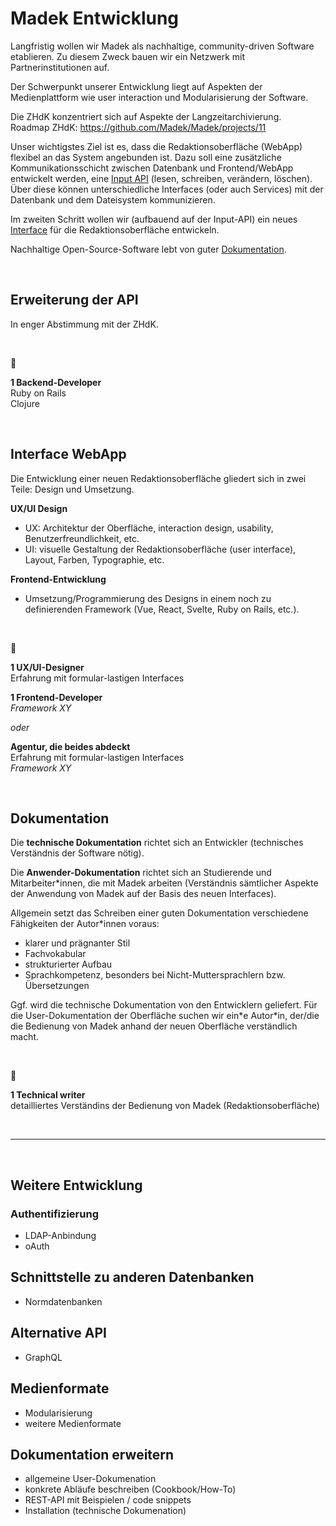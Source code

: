 # Madek Entwicklung

Langfristig wollen wir Madek als nachhaltige, community-driven Software etablieren. Zu diesem Zweck bauen wir ein Netzwerk mit Partnerinstitutionen auf.  

Der Schwerpunkt unserer Entwicklung liegt auf Aspekten der Medienplattform wie user interaction und Modularisierung der Software.  

Die ZHdK konzentriert sich auf Aspekte der Langzeitarchivierung.  
Roadmap ZHdK: https://github.com/Madek/Madek/projects/11

Unser wichtigstes Ziel ist es, dass die Redaktionsoberfläche (WebApp) flexibel an das System angebunden ist. Dazu soll eine zusätzliche Kommunikationsschicht zwischen Datenbank und Frontend/WebApp entwickelt werden, eine [Input API](#Erweiterung-der-API) (lesen, schreiben, verändern, löschen). Über diese können unterschiedliche Interfaces (oder auch Services) mit der Datenbank und dem Dateisystem kommunizieren.  

Im zweiten Schritt wollen wir (aufbauend auf der Input-API) ein neues [Interface](#Interface-WebApp) für die Redaktionsoberfläche entwickeln.  

Nachhaltige Open-Source-Software lebt von guter [Dokumentation](#Dokumentation).  

&nbsp; 

## Erweiterung der API

In enger Abstimmung mit der ZHdK. 

&nbsp;

:eyes:

**1 Backend-Developer**  
Ruby on Rails  
Clojure  

&nbsp; 

## Interface WebApp

Die Entwicklung einer neuen Redaktionsoberfläche gliedert sich in zwei Teile: Design und Umsetzung.

**UX/UI Design**
- UX: Architektur der Oberfläche, interaction design, usability, Benutzerfreundlichkeit, etc.
- UI: visuelle Gestaltung der Redaktionsoberfläche (user interface), Layout, Farben, Typographie, etc.

**Frontend-Entwicklung**
   - Umsetzung/Programmierung des Designs in einem noch zu definierenden Framework (Vue, React, Svelte, Ruby on Rails, etc.).

&nbsp;

:eyes:

**1 UX/UI-Designer**  
Erfahrung mit formular-lastigen Interfaces

**1 Frontend-Developer**  
*Framework XY*

*oder*  

**Agentur, die beides abdeckt**  
Erfahrung mit formular-lastigen Interfaces  
*Framework XY*

&nbsp; 

## Dokumentation

Die **technische Dokumentation** richtet sich an Entwickler (technisches Verständnis der Software nötig). 

Die **Anwender-Dokumentation** richtet sich an Studierende und Mitarbeiter\*innen, die mit Madek arbeiten (Verständnis sämtlicher Aspekte der Anwendung von Madek auf der Basis des neuen Interfaces). 

Allgemein setzt das Schreiben einer guten Dokumentation verschiedene Fähigkeiten der Autor*innen voraus:
- klarer und prägnanter Stil
- Fachvokabular
- strukturierter Aufbau
- Sprachkompetenz, besonders bei Nicht-Muttersprachlern bzw. Übersetzungen  

Ggf. wird die technische Dokumentation von den Entwicklern geliefert. Für die User-Dokumentation der Oberfläche suchen wir ein\*e Autor\*in, der/die die Bedienung von Madek anhand der neuen Oberfläche verständlich macht.

&nbsp;

:eyes:

**1 Technical writer**  
detailliertes Verständins der Bedienung von Madek (Redaktionsoberfläche)  


&nbsp;

---

&nbsp;

## Weitere Entwicklung

### Authentifizierung
- LDAP-Anbindung
- oAuth

## Schnittstelle zu anderen Datenbanken
- Normdatenbanken

## Alternative API
- GraphQL

## Medienformate
- Modularisierung
- weitere Medienformate

## Dokumentation erweitern
- allgemeine User-Dokumenation
- konkrete Abläufe beschreiben (Cookbook/How-To)
- REST-API mit Beispielen / code snippets
- Installation (technische Dokumenation)